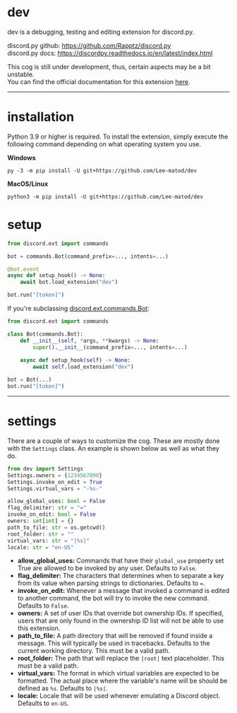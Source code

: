 # dev
dev is a debugging, testing and editing extension for discord.py.

discord.py github: https://github.com/Rapptz/discord.py  
discord.py docs: https://discordpy.readthedocs.io/en/latest/index.html

This cog is still under development, thus, certain aspects may be a bit unstable.  
You can find the official documentation for this extension [here](https://github.com/Lee-matod/dev/wiki).
****
# installation

Python 3.9 or higher is required. To install the extension, simply execute the following command depending on what 
operating system you use.

**Windows**
```shell
py -3 -m pip install -U git+https://github.com/Lee-matod/dev
```
**MacOS/Linux**
```shell
python3 -m pip install -U git+https://github.com/Lee-matod/dev
```

# setup

```python
from discord.ext import commands

bot = commands.Bot(command_prefix=..., intents=...)

@bot.event
async def setup_hook() -> None:
    await bot.load_extension("dev")

bot.run("[token]")
```
If you're subclassing 
[discord.ext.commands.Bot](https://discordpy.readthedocs.io/en/stable/ext/commands/api.html#discord.ext.commands.Bot):
```python
from discord.ext import commands

class Bot(commands.Bot):
    def __init__(self, *args, **kwargs) -> None:
        super().__init__(command_prefix=..., intents=...)
    
    async def setup_hook(self) -> None:
        await self.load_extension("dev")

bot = Bot(...)
bot.run("[token]")
```
****
# settings

There are a couple of ways to customize the cog. These are mostly done with the `Settings` class. An example is shown 
below as well as what they do.
```python
from dev import Settings
Settings.owners = {1234567890}
Settings.invoke_on_edit = True
Settings.virtual_vars = "-%s-"
```
```python
allow_global_uses: bool = False
flag_delimiter: str = "="
invoke_on_edit: bool = False
owners: set[int] = {}
path_to_file: str = os.getcwd()
root_folder: str = ""
virtual_vars: str = "|%s|"
locale: str = "en-US"
```
* **allow_global_uses:** Commands that have their `global_use` property set True are allowed to be invoked by any user. 
Defaults to `False`.
* **flag_delimiter:** The characters that determines when to separate a key from its value when parsing strings to 
dictionaries. Defaults to `=`.
* **invoke_on_edit:** Whenever a message that invoked a command is edited to another command, the bot will try to invoke 
the new command. Defaults to `False`.
* **owners:** A set of user IDs that override bot ownership IDs. If specified, users that are only found in the 
ownership ID list will not be able to use this extension.
* **path_to_file:** A path directory that will be removed if found inside a message. This will typically be used in 
tracebacks. Defaults to the current working directory. This must be a valid path.
* **root_folder:** The path that will replace the `|root|` text placeholder. This must be a valid path.
* **virtual_vars:** The format in which virtual variables are expected to be formatted. The actual place where the 
variable's name will be should be defined as `%s`. Defaults to `|%s|`.
* **locale:** Locale that will be used whenever emulating a Discord object. Defaults to `en-US`.
